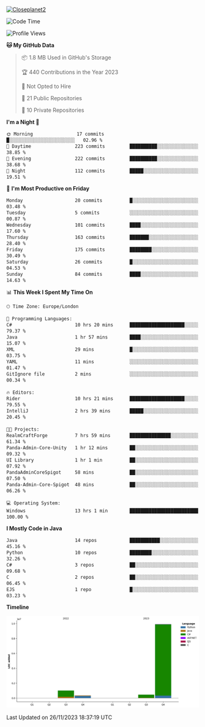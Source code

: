[![Closeplanet2](https://github-readme-stats.vercel.app/api?username=Closeplanet2&show_icons=true&theme=tokyonight&count_private=true)]([https://github.com/Closeplanet2])

<!--START_SECTION:waka-->
![Code Time](http://img.shields.io/badge/Code%20Time-113%20hrs%2034%20mins-blue)

![Profile Views](http://img.shields.io/badge/Profile%20Views-12-blue)

**🐱 My GitHub Data** 

> 📦 1.8 MB Used in GitHub's Storage 
 > 
> 🏆 440 Contributions in the Year 2023
 > 
> 🚫 Not Opted to Hire
 > 
> 📜 21 Public Repositories 
 > 
> 🔑 10 Private Repositories 
 > 
**I'm a Night 🦉** 

```text
🌞 Morning                17 commits          █░░░░░░░░░░░░░░░░░░░░░░░░   02.96 % 
🌆 Daytime                223 commits         ██████████░░░░░░░░░░░░░░░   38.85 % 
🌃 Evening                222 commits         ██████████░░░░░░░░░░░░░░░   38.68 % 
🌙 Night                  112 commits         █████░░░░░░░░░░░░░░░░░░░░   19.51 % 
```
📅 **I'm Most Productive on Friday** 

```text
Monday                   20 commits          █░░░░░░░░░░░░░░░░░░░░░░░░   03.48 % 
Tuesday                  5 commits           ░░░░░░░░░░░░░░░░░░░░░░░░░   00.87 % 
Wednesday                101 commits         ████░░░░░░░░░░░░░░░░░░░░░   17.60 % 
Thursday                 163 commits         ███████░░░░░░░░░░░░░░░░░░   28.40 % 
Friday                   175 commits         ████████░░░░░░░░░░░░░░░░░   30.49 % 
Saturday                 26 commits          █░░░░░░░░░░░░░░░░░░░░░░░░   04.53 % 
Sunday                   84 commits          ████░░░░░░░░░░░░░░░░░░░░░   14.63 % 
```


📊 **This Week I Spent My Time On** 

```text
🕑︎ Time Zone: Europe/London

💬 Programming Languages: 
C#                       10 hrs 20 mins      ████████████████████░░░░░   79.37 % 
Java                     1 hr 57 mins        ████░░░░░░░░░░░░░░░░░░░░░   15.07 % 
XML                      29 mins             █░░░░░░░░░░░░░░░░░░░░░░░░   03.75 % 
YAML                     11 mins             ░░░░░░░░░░░░░░░░░░░░░░░░░   01.47 % 
GitIgnore file           2 mins              ░░░░░░░░░░░░░░░░░░░░░░░░░   00.34 % 

🔥 Editors: 
Rider                    10 hrs 21 mins      ████████████████████░░░░░   79.55 % 
IntelliJ                 2 hrs 39 mins       █████░░░░░░░░░░░░░░░░░░░░   20.45 % 

🐱‍💻 Projects: 
RealmCraftForge          7 hrs 59 mins       ███████████████░░░░░░░░░░   61.34 % 
Panda-Admin-Core-Unity   1 hr 12 mins        ██░░░░░░░░░░░░░░░░░░░░░░░   09.32 % 
UI Library               1 hr 1 min          ██░░░░░░░░░░░░░░░░░░░░░░░   07.92 % 
PandaAdminCoreSpigot     58 mins             ██░░░░░░░░░░░░░░░░░░░░░░░   07.50 % 
Panda-Admin-Core-Spigot  48 mins             ██░░░░░░░░░░░░░░░░░░░░░░░   06.26 % 

💻 Operating System: 
Windows                  13 hrs 1 min        █████████████████████████   100.00 % 
```

**I Mostly Code in Java** 

```text
Java                     14 repos            ███████████░░░░░░░░░░░░░░   45.16 % 
Python                   10 repos            ████████░░░░░░░░░░░░░░░░░   32.26 % 
C#                       3 repos             ██░░░░░░░░░░░░░░░░░░░░░░░   09.68 % 
C                        2 repos             ██░░░░░░░░░░░░░░░░░░░░░░░   06.45 % 
EJS                      1 repo              █░░░░░░░░░░░░░░░░░░░░░░░░   03.23 % 
```



**Timeline**

![Lines of Code chart](https://raw.githubusercontent.com/Closeplanet2/Closeplanet2/main/assets/bar_graph.png)


 Last Updated on 26/11/2023 18:37:19 UTC
<!--END_SECTION:waka-->
